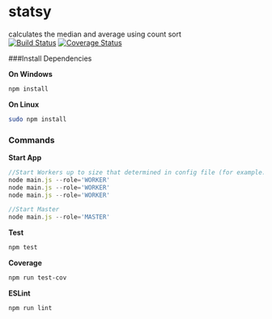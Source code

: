 # statsy
calculates the  median and average using count sort   
[![Build Status](https://travis-ci.org/ziyasal/statsy.svg?branch=master)](https://travis-ci.org/ziyasal/statsy)  [![Coverage Status](https://coveralls.io/repos/github/ziyasal/statsy/badge.svg?branch=master)](https://coveralls.io/github/ziyasal/statsy?branch=master)

 ###Install Dependencies
 
 **On Windows**
 ```sh
 npm install
 ```
 
 **On Linux**
 ```sh
 sudo npm install
 ```

 ### Commands
 
 **Start App**
 ```js
//Start Workers up to size that determined in config file (for example:3)
node main.js --role='WORKER'
node main.js --role='WORKER'
node main.js --role='WORKER'

//Start Master
node main.js --role='MASTER'
 ```
 
 **Test**
 ```sh
 npm test
 ```
 
 **Coverage**
 ```sh
 npm run test-cov
 ```
 
 **ESLint**
 ```sh
 npm run lint
 ```
